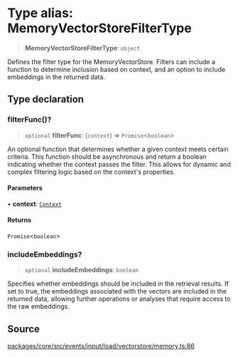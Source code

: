 # Type alias: MemoryVectorStoreFilterType

> **MemoryVectorStoreFilterType**: `object`

Defines the filter type for the MemoryVectorStore. Filters can include a function to
determine inclusion based on context, and an option to include embeddings in the returned data.

## Type declaration

### filterFunc()?

> `optional` **filterFunc**: (`context`) => `Promise`\<`boolean`\>

An optional function that determines whether a given context meets certain criteria.
This function should be asynchronous and return a boolean indicating whether the context
passes the filter. This allows for dynamic and complex filtering logic based on the
context's properties.

#### Parameters

• **context**: [`Context`](../../../docs/context/classes/Context.md)

#### Returns

`Promise`\<`boolean`\>

### includeEmbeddings?

> `optional` **includeEmbeddings**: `boolean`

Specifies whether embeddings should be included in the retrieval results. If set to true,
the embeddings associated with the vectors are included in the returned data, allowing
further operations or analyses that require access to the raw embeddings.

## Source

[packages/core/src/events/input/load/vectorstore/memory.ts:86](https://github.com/VictorS67/encre/blob/c09849eb59af073bf23be826a912f2ba4f635f93/packages/core/src/events/input/load/vectorstore/memory.ts#L86)
